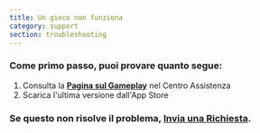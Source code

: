 ```yaml
---
title: Un gioco non funziona
category: support 
section: troubleshooting
---
```

### Come primo passo, puoi provare quanto segue:


1. Consulta la **[Pagina sul Gameplay](https://help.studycat.com/hc/en-us/categories/34781881763353-Gameplay)** nel Centro Assistenza
2. Scarica l'ultima versione dall'App Store


### Se questo non risolve il problema, [Invia una Richiesta](https://help.studycat.com/hc/en-gb/requests/new).